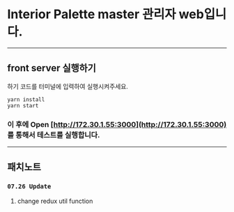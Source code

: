 # Interior Palette master 관리자 web입니다.

---

## front server 실행하기

하기 코드를 터미널에 입력하여 실행시켜주세요.

```
yarn install
yarn start
```

### 이 후에 Open [http://172.30.1.55:3000](http://172.30.1.55:3000) 를 통해서 테스트를 실행합니다.

---

## 패치노트

### `07.26 Update`

1. change redux util function
